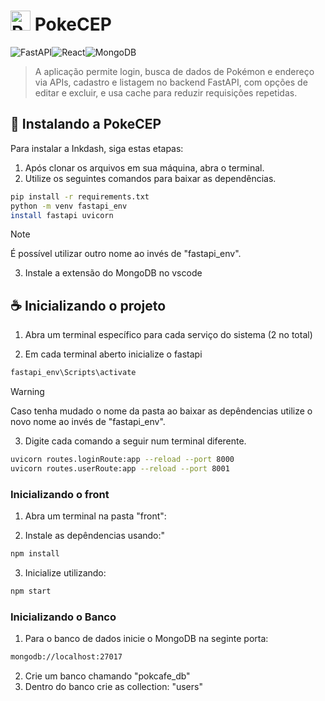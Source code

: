 # <img src="https://upload.wikimedia.org/wikipedia/commons/thumb/5/53/Pok%C3%A9_Ball_icon.svg/512px-Pok%C3%A9_Ball_icon.svg.png?20161023215848" width="32" height="32" alt="Pokebola"> PokeCEP 
![FastAPI](https://img.shields.io/badge/FastAPI-005571?style=for-the-badge&logo=fastapi)![React](https://img.shields.io/badge/react-%2320232a.svg?style=for-the-badge&logo=react&logoColor=%2361DAFB)![MongoDB](https://img.shields.io/badge/MongoDB-%234ea94b.svg?style=for-the-badge&logo=mongodb&logoColor=white)
> A aplicação permite login, busca de dados de Pokémon e endereço via APIs, cadastro e listagem no backend FastAPI, com opções de editar e excluir, e usa cache para reduzir requisições repetidas.

## 🚀 Instalando a PokeCEP

Para instalar a Inkdash, siga estas etapas:

1. Após clonar os arquivos em sua máquina, abra o terminal.
2. Utilize os seguintes comandos para baixar as dependências.

```bash
pip install -r requirements.txt
python -m venv fastapi_env
install fastapi uvicorn
```
> [!NOTE]
> É possível utilizar outro nome ao invés de "fastapi_env".

3. Instale a extensão do MongoDB no vscode

## ☕ Inicializando o projeto

1. Abra um terminal específico para cada serviço do sistema (2 no total)

2. Em cada terminal aberto inicialize o fastapi

```bash
fastapi_env\Scripts\activate
```
> [!WARNING]
> Caso tenha mudado o nome da pasta ao baixar as depêndencias utilize o novo nome ao invés de "fastapi_env".

3. Digite cada comando a seguir num terminal diferente.

```bash
uvicorn routes.loginRoute:app --reload --port 8000
uvicorn routes.userRoute:app --reload --port 8001

```

### Inicializando o front

1. Abra um terminal na pasta "front":

2. Instale as depêndencias usando:"

```bash
npm install
```

3. Inicialize utilizando:
```bash
npm start
```

### Inicializando o Banco

1. Para o banco de dados inicie o MongoDB na seginte porta:

```bash
mongodb://localhost:27017
```
2. Crie um banco chamando "pokcafe_db"
3. Dentro do banco crie as collection: "users"


